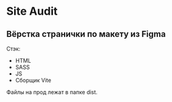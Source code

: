 # Site Audit

## Вёрстка странички по макету из Figma

Стэк:
- HTML
- SASS
- JS
- Сборщик Vite

Файлы на прод лежат в папке dist.